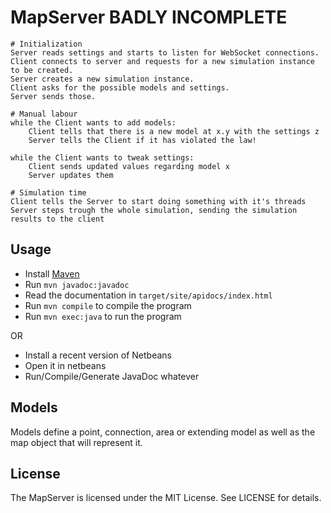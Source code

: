 MapServer BADLY INCOMPLETE
==========================

    # Initialization
    Server reads settings and starts to listen for WebSocket connections.
    Client connects to server and requests for a new simulation instance to be created.
    Server creates a new simulation instance.
    Client asks for the possible models and settings.
    Server sends those.
    
    # Manual labour
    while the Client wants to add models:
        Client tells that there is a new model at x.y with the settings z
        Server tells the Client if it has violated the law!

    while the Client wants to tweak settings:
        Client sends updated values regarding model x
        Server updates them

    # Simulation time
    Client tells the Server to start doing something with it's threads
    Server steps trough the whole simulation, sending the simulation results to the client

Usage
-----

* Install [Maven](https://maven.apache.org/)
* Run `mvn javadoc:javadoc`
* Read the documentation in `target/site/apidocs/index.html`
* Run `mvn compile` to compile the program
* Run `mvn exec:java` to run the program

OR

* Install a recent version of Netbeans
* Open it in netbeans
* Run/Compile/Generate JavaDoc whatever

Models
------

Models define a point, connection, area or extending model as well as the map 
object that will represent it.

License
-------

The MapServer is licensed under the MIT License. See LICENSE for details.
